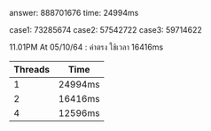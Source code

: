 answer: 888701676
time: 24994ms

case1: 73285674
case2: 57542722
case3: 59714622

11.01PM At 05/10/64 : ค่าตรง ใช้เวลา 16416ms

| Threads | Time    |
| ------- | ------- |
| 1       | 24994ms |
| 2       | 16416ms |
| 4       | 12596ms |
